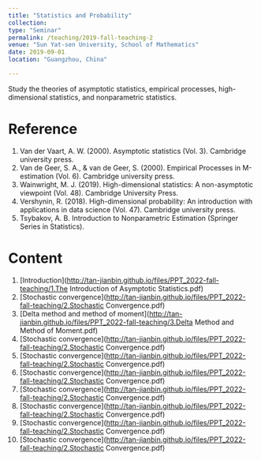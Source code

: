 ```yaml
---
title: "Statistics and Probability"
collection: 
type: "Seminar"
permalink: /teaching/2019-fall-teaching-2
venue: "Sun Yat-sen University, School of Mathematics"
date: 2019-09-01
location: "Guangzhou, China"

---         
```


Study the theories of asymptotic statistics, empirical processes, high-dimensional statistics, and nonparametric statistics.

Reference
======

1. Van der Vaart, A. W. (2000). Asymptotic statistics (Vol. 3). Cambridge university press.
2. Van de Geer, S. A., & van de Geer, S. (2000). Empirical Processes in M-estimation (Vol. 6). Cambridge university press.
3. Wainwright, M. J. (2019). High-dimensional statistics: A non-asymptotic viewpoint (Vol. 48). Cambridge University Press.
4. Vershynin, R. (2018). High-dimensional probability: An introduction with applications in data science (Vol. 47). Cambridge university press.
5. Tsybakov, A. B. Introduction to Nonparametric Estimation (Springer Series in Statistics).

Content 
======
1. [Introduction](http://tan-jianbin.github.io/files/PPT_2022-fall-teaching/1.The Introduction of Asymptotic Statistics.pdf)
2. [Stochastic convergence](http://tan-jianbin.github.io/files/PPT_2022-fall-teaching/2.Stochastic Convergence.pdf)
3. [Delta method and method of moment](http://tan-jianbin.github.io/files/PPT_2022-fall-teaching/3.Delta Method and Method of Moment.pdf)
2. [Stochastic convergence](http://tan-jianbin.github.io/files/PPT_2022-fall-teaching/2.Stochastic Convergence.pdf)
2. [Stochastic convergence](http://tan-jianbin.github.io/files/PPT_2022-fall-teaching/2.Stochastic Convergence.pdf)
2. [Stochastic convergence](http://tan-jianbin.github.io/files/PPT_2022-fall-teaching/2.Stochastic Convergence.pdf)
2. [Stochastic convergence](http://tan-jianbin.github.io/files/PPT_2022-fall-teaching/2.Stochastic Convergence.pdf)
2. [Stochastic convergence](http://tan-jianbin.github.io/files/PPT_2022-fall-teaching/2.Stochastic Convergence.pdf)
2. [Stochastic convergence](http://tan-jianbin.github.io/files/PPT_2022-fall-teaching/2.Stochastic Convergence.pdf)
2. [Stochastic convergence](http://tan-jianbin.github.io/files/PPT_2022-fall-teaching/2.Stochastic Convergence.pdf)
